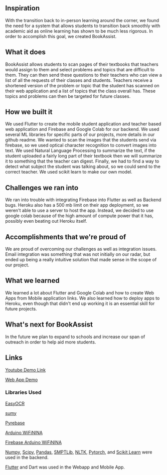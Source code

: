 ## Inspiration
With the transition back to in-person learning around the corner, we found the need for a system that allows students to transition back smoothly with academic aid as online learning has shown to be much less rigorous. In order to accomplish this goal, we created BookAssist.
## What it does
BookAssist allows students to scan pages of their textbooks that teachers would assign to them and select problems and topics that are difficult to them. They can then send these questions to their teachers who can view a list of all the requests of their classes and students. Teachers receive a shortened version of the problem or topic that the student has scanned on their web application and a list of topics that the class overall has. These topics and problems can then be targeted for future classes.
## How we built it
We used Flutter to create the mobile student application and teacher based web application and Firebase and Google Colab for our backend. We used several ML libraries for specific parts of our projects, more details in our github readme. We wanted to scan the images that the students send via firebase, so we used optical character recognition to convert images into text. We used Natural Language Processing to summarize the text, if the student uploaded a fairly long part of their textbook then we will summarize it to something that the teacher can digest. Finally, we had to find a way to detect what subject the student was talking about, so we could send to the correct teacher. We used scikit learn to make our own model.
## Challenges we ran into
We ran into trouble with integrating Firebase into Flutter as well as Backend bugs. Heroku also has a 500 mb limit on their app deployment, so we weren't able to use a server to host the app. Instead, we decided to use google colab because of the high amount of compute power that it has, possibly even beating out Heroku itself.
## Accomplishments that we're proud of
We are proud of overcoming our challenges as well as integration issues. Email integration was something that was not initially on our radar, but ended up being a really intuitive solution that made sense in the scope of our project.
## What we learned
We learned a lot about Flutter and Google Colab and how to create Web Apps from Mobile application links. We also learned how to deploy apps to Heroku, even though that didn't end up working it is an essential skill for future projects.
## What's next for BookAssist
In the future we plan to expand to schools and increase our span of outreach in order to help aid more students.

## Links
[Youtube Demo Link](https://youtu.be/trkDlYIMmDY)

[Web App Demo](https://bookassist.web.app/)

### Libraries Used
[EasyOCR](https://github.com/JaidedAI/EasyOCR)

[sumy](https://github.com/miso-belica/sumy)

[Pyrebase](https://github.com/thisbejim/Pyrebase)

[Arduino WiFiNINA](https://github.com/arduino-libraries/WiFiNINA)

[Firebase Arduino WiFiNINA](https://github.com/mobizt/Firebase-Arduino-WiFiNINA)

[Numpy](https://numpy.org/), [Scipy](https://www.scipy.org/), [Pandas](https://pandas.pydata.org/), [SMPTLib](https://docs.python.org/3/library/smtplib.html), [NLTK](https://www.nltk.org/), [Pytorch](https://pytorch.org/), and [Scikit Learn](https://scikit-learn.org/stable/) were used in the backend.

[Flutter](https://flutter.dev) and Dart was used in the Webapp and Mobile App. 


